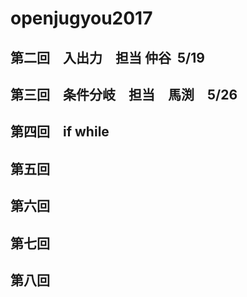 # openjugyou2017
## 第二回　入出力　担当 仲谷  5/19
## 第三回　条件分岐　担当　馬渕　5/26
## 第四回　if while
## 第五回
## 第六回
## 第七回
## 第八回